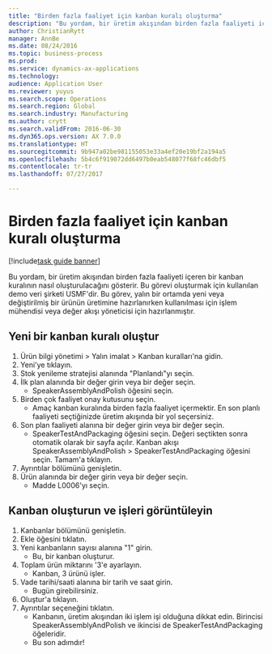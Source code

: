 ```yaml
--- 
title: "Birden fazla faaliyet için kanban kuralı oluşturma"
description: "Bu yordam, bir üretim akışından birden fazla faaliyeti içeren bir kanban kuralının nasıl oluşturulacağını gösterir."
author: ChristianRytt
manager: AnnBe
ms.date: 08/24/2016
ms.topic: business-process
ms.prod: 
ms.service: dynamics-ax-applications
ms.technology: 
audience: Application User
ms.reviewer: yuyus
ms.search.scope: Operations
ms.search.region: Global
ms.search.industry: Manufacturing
ms.author: crytt
ms.search.validFrom: 2016-06-30
ms.dyn365.ops.version: AX 7.0.0
ms.translationtype: HT
ms.sourcegitcommit: 9b947a02be981155053e33a4ef20e19bf2a194a5
ms.openlocfilehash: 5b4c6f919072dd6497b0eab548077f68fc46dbf5
ms.contentlocale: tr-tr
ms.lasthandoff: 07/27/2017

---
```

# <a name="create-a-kanban-rule-for-multiple-activities"></a>Birden fazla faaliyet için kanban kuralı oluşturma

[!include[task guide banner](../../includes/task-guide-banner.md)]

Bu yordam, bir üretim akışından birden fazla faaliyeti içeren bir kanban kuralının nasıl oluşturulacağını gösterir. Bu görevi oluşturmak için kullanılan demo veri şirketi USMF'dir. Bu görev, yalın bir ortamda yeni veya değiştirilmiş bir ürünün üretimine hazırlanırken kullanılması için işlem mühendisi veya değer akışı yöneticisi için hazırlanmıştır.


## <a name="create-a-new-kanban-rule"></a>Yeni bir kanban kuralı oluştur
1. Ürün bilgi yönetimi > Yalın imalat > Kanban kuralları'na gidin.
2. Yeni'ye tıklayın.
3. Stok yenileme stratejisi alanında "Planlandı"yı seçin.
4. İlk plan alanında bir değer girin veya bir değer seçin.
    * SpeakerAssemblyAndPolish öğesini seçin.  
5. Birden çok faaliyet onay kutusunu seçin.
    * Amaç kanban kuralında birden fazla faaliyet içermektir. En son planlı faaliyeti seçtiğinizde üretim akışında bir yol seçersiniz.  
6. Son plan faaliyeti alanına bir değer girin veya bir değer seçin.
    * SpeakerTestAndPackaging öğesini seçin. Değeri seçtikten sonra otomatik olarak bir sayfa açılır. Kanban akışı SpeakerAssemblyAndPolish > SpeakerTestAndPackaging öğesini seçin. Tamam'a tıklayın.  
7. Ayrıntılar bölümünü genişletin.
8. Ürün alanında bir değer girin veya bir değer seçin.
    * Madde L0006'yı seçin.  

## <a name="create-kanban-and-view-jobs"></a>Kanban oluşturun ve işleri görüntüleyin
1. Kanbanlar bölümünü genişletin.
2. Ekle öğesini tıklatın.
3. Yeni kanbanların sayısı alanına "1" girin.
    * Bu, bir kanban oluşturur.  
4. Toplam ürün miktarını '3'e ayarlayın.
    * Kanban, 3 ürünü işler.  
5. Vade tarihi/saati alanına bir tarih ve saat girin.
    * Bugün girebilirsiniz.  
6. Oluştur'a tıklayın.
7. Ayrıntılar seçeneğini tıklatın.
    * Kanbanın, üretim akışından iki işlem işi olduğuna dikkat edin. Birincisi SpeakerAssemblyAndPolish ve ikincisi de SpeakerTestAndPackaging öğeleridir.  
    * Bu son adımdır!  


